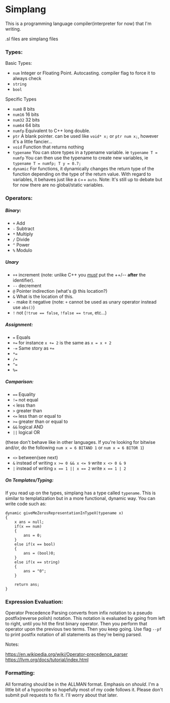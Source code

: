 # Simplang
This is a programming language compiler(interpreter for now) that I'm writing.

.sl files are simplang files

### Types:

Basic Types:

- `num`       Integer or Floating Point. Autocasting. compiler flag to force it to always check
- `string`
- `bool`

Specific Types
- `num8`      8 bits
- `num16`     16 bits
- `num32`     32 bits
- `num64`     64 bits
- `numfp`     Equivalent to C++ long double.
- `ptr`       A blank pointer. can be used like `void* x;` or `ptr num x;`, however it's a little fancier...
- `void`	  Function that returns nothing
- `typename` You can store types in a typename variable. ie `typename T = numfp` You can then use the typename to create new variables, ie `typename T = numfp; T y = 0.7;`
 - `dynamic`  For functions, it dynamically changes the return type of the function depending on the type of the return value. With regard to variables, it behaves just like a c++ `auto`.
Note: 
It's still up to debate but for now there are no global/static variables.

### Operators:
##### Binary:
- `+` Add
- `-` Subtract
- `*` Multiply
- `/` Divide
- `^` Power
- `%` Modulo

##### Unary

- `++` increment (note: unlike C++ you <i><u>must</u></i> put the ++/-- <b>after</b> the identifier).
- `--` decrement
- `@` Pointer indirection (what's @ this location?)
- `&` What is the location of this.
- `-` make it negative (note: `+` cannot be used as unary operator instead use `abs()`)
- `!` not (`!true == false`, `!false == true`, etc...)


##### Assignment:
- `=` Equals
- `+=`  for instance `x += 2` is the same as `x = x + 2`
- `-=` Same story as `+=`
- `*=`
- `/=`
- `^=` 
- `%=` 

##### Comparison:
- `==` Equality
- `!=` not equal
- `<` less than
- `>` greater than
- `<=` less than or equal to
- `>=` greater than or equal to
- `&&` logical AND
- `||` logical OR

(these don't behave like in other languages. If you're looking for bitwise and/or, do the following `num x = 6 BITAND 1` or `num x = 6 BITOR 1`)
- `<>` between(see next)
- `&` instead of writing `x >= 0 && x <= 9` write `x <> 0 & 9`
- `|` instead of writing `x == 1 || x == 2` write `x == 1 | 2`

##### On Templates/Typing:
If you read up on the types, simplang has a type called `typename`. This is similar to templatization but in a more functional, dynamic way. You can write code such as:
```Simplang
dynamic giveMeZerosRepresentationInTypeX(typename x)
{
	x ans = null;
	if(x == num)
	{
		ans = 0;
	}
	else if(x == bool)
	{
		ans = (bool)0;
	}
	else if(x == string)
	{
		ans = "0";
	}

	return ans;
}
```



### Expression Evaluation:
Operator Precedence Parsing converts from infix notation to a pseudo postfix(reverse polish) notation.
This notation is evaluated by going from left to right, until you hit the first binary operator.
 Then you perform that operator upon the previous two terms. Then you keep going. Use flag `--pf` to print postfix notation of all statements as they're being parsed.


Notes:

https://en.wikipedia.org/wiki/Operator-precedence_parser
https://llvm.org/docs/tutorial/index.html

### Formatting:
All formating should be in the ALLMAN format. Emphasis on <i>should</i>. I'm a little bit of a hypocrite so hopefully most of my code follows it. Please don't submit pull requests to fix it. I'll worry about that later.